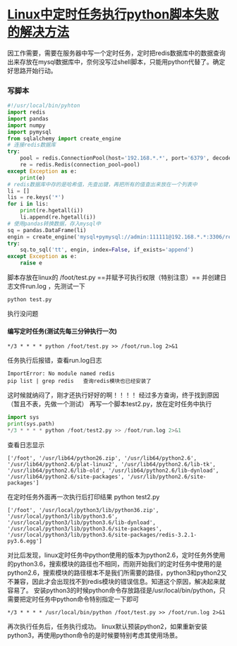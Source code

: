 # [Linux中定时任务执行python脚本失败的解决方法](https://www.cnblogs.com/tiaowangdeying/p/10591625.html)

因工作需要，需要在服务器中写一个定时任务，定时把redis数据库中的数据查询出来存放在mysql数据库中，奈何没写过shell脚本，只能用python代替了。确定好思路开始行动。

### 写脚本

```python
#!/usr/local/bin/pyhton
import redis
import pandas
import numpy
import pymysql
from sqlalchemy import create_engine
# 连接redis数据库
try:
    pool = redis.ConnectionPool(host='192.168.*.*', port='6379', decode_responses=True, db=2, password='111111')
    re = redis.Redis(connection_pool=pool)
except Exception as e:
    print(e)
# redis数据库中存的是哈希值，先查出键，再把所有的值查出来放在一个列表中
li = []
lis = re.keys('*')
for i in lis:
    print(re.hgetall(i))
    li.append(re.hgetall(i))
# 使用pandas转换数据，存入mysql中
sq = pandas.DataFrame(li)
engin = create_engine('mysql+pymysql://admin:111111@192.168.*.*:3306/redis')
try:
    sq.to_sql('tt', engin, index=False, if_exists='append')
except Exception as e:
    raise e
```

脚本存放在linux的 /foot/test.py ==并赋予可执行权限（特别注意）== 并创建日志文件run.log
，先测试一下

```
python test.py
```

执行没问题

#### 编写定时任务(测试先每三分钟执行一次)

```
*/3 * * * * python /foot/test.py >> /foot/run.log 2>&1
```

任务执行后报错，查看run.log日志

```
ImportError: No module named redis
pip list | grep redis   查询redis模块也已经安装了
```

这时候就纳闷了，刚才还执行好好的啊！！！！
经过多方查询，终于找到原因（暂且不表，先做一个测试）
再写一个脚本test2.py，放在定时任务中执行

```python
import sys
print(sys.path)
*/3 * * * * python /foot/test2.py >> /foot/run.log 2>&1
```

查看日志显示

```
['/foot', '/usr/lib64/python26.zip', '/usr/lib64/python2.6', '/usr/lib64/python2.6/plat-linux2', '/usr/lib64/python2.6/lib-tk', '/usr/lib64/python2.6/lib-old', '/usr/lib64/python2.6/lib-dynload', '/usr/lib64/python2.6/site-packages', '/usr/lib/python2.6/site-packages']
```

在定时任务外面再一次执行后打印结果
python test2.py

```
['/foot', '/usr/local/python3/lib/python36.zip', '/usr/local/python3/lib/python3.6', '/usr/local/python3/lib/python3.6/lib-dynload', '/usr/local/python3/lib/python3.6/site-packages', '/usr/local/python3/lib/python3.6/site-packages/redis-3.2.1-py3.6.egg']
```

对比后发现，linux定时任务中python使用的版本为python2.6，定时任务外使用的python3.6，搜索模块的路径也不相同，而刚开始我们的定时任务中使用的是python2.6，搜索模块的路径根本不是我们所需要的路径，python3和python2又不兼容，因此才会出现找不到redis模块的错误信息。知道这个原因，解决起来就容易了。
安装python3的时候python命令存放路径是/usr/local/bin/python，只需要把定时任务中python命令特别指定一下即可

```
*/3 * * * * /usr/local/bin/python /foot/test.py >> /foot/run.log 2>&1
```

再次执行任务后，任务执行成功。
linux默认预装python2，如果重新安装python3，再使用python命令的是时候要特别考虑其使用场景。
